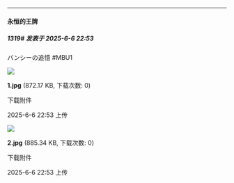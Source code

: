 ﻿
*****

####  永恒的王牌  
##### 1319#       发表于 2025-6-6 22:53

バンシーの追憶 #MBU1

<img src="https://img.stage1st.com/forum/202506/06/225336zx5lzp5spl9opmvz.jpg" referrerpolicy="no-referrer">

<strong>1.jpg</strong> (872.17 KB, 下载次数: 0)

下载附件

2025-6-6 22:53 上传

<img src="https://img.stage1st.com/forum/202506/06/225336m99kif9jissvsmg2.jpg" referrerpolicy="no-referrer">

<strong>2.jpg</strong> (885.34 KB, 下载次数: 0)

下载附件

2025-6-6 22:53 上传

